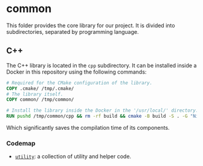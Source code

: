 # common

This folder provides the core library for our project. It is divided into subdirectories, separated by programming language.

## C++

The C++ library is located in the `cpp` subdirectory. It can be installed inside a Docker in this repository using the following commands:

```dockerfile
# Required for the CMake configuration of the library.
COPY .cmake/ /tmp/.cmake/
# The library itself.
COPY common/ /tmp/common/

# Install the library inside the Docker in the '/usr/local/' directory.
RUN pushd /tmp/common/cpp && rm -rf build && cmake -B build -S . -G "Ninja" -DCMAKE_CXX_COMPILER=${CXX_COMPILER} && cmake --build build && cmake --install build && popd && rm -rf /tmp/.cmake/ /tmp/common/
```

Which significantly saves the compilation time of its components.

### Codemap

- [`utility`](cpp/robocin/utility/README.md): a collection of utility and helper code.
